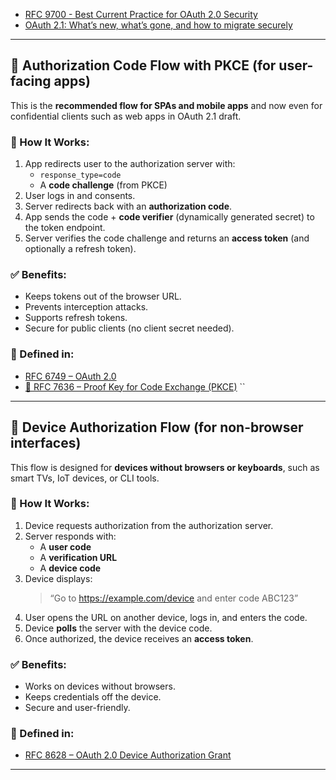 - [RFC 9700 - Best Current Practice for OAuth 2.0 Security](https://www.rfc-editor.org/rfc/rfc9700)
- [OAuth 2.1: What’s new, what’s gone, and how to migrate securely](https://workos.com/blog/oauth-2-1-whats-new)

---

## 👤 Authorization Code Flow with PKCE (for user-facing apps)

This is the **recommended flow for SPAs and mobile apps** and now even for confidential clients such as web apps in OAuth 2.1 draft.

### 🔄 How It Works:
1. App redirects user to the authorization server with:
   - `response_type=code`
   - A **code challenge** (from PKCE)
2. User logs in and consents.
3. Server redirects back with an **authorization code**.
4. App sends the code + **code verifier** (dynamically generated secret) to the token endpoint.
5. Server verifies the code challenge and returns an **access token** (and optionally a refresh token).

### ✅ Benefits:
- Keeps tokens out of the browser URL.
- Prevents interception attacks.
- Supports refresh tokens.
- Secure for public clients (no client secret needed).

### 📄 Defined in:
- [RFC 6749 – OAuth 2.0](https://www.rfc-editor.org/rfc/rfc6749)
- [📄 RFC 7636 – Proof Key for Code Exchange (PKCE)](https://www.rfc-editor.org/rfc/rfc7636)
``

---

## 🔌 Device Authorization Flow (for non-browser interfaces)

This flow is designed for **devices without browsers or keyboards**, such as smart TVs, IoT devices, or CLI tools.

### 🔄 How It Works:
1. Device requests authorization from the authorization server.
2. Server responds with:
   - A **user code**
   - A **verification URL**
   - A **device code**
3. Device displays:
   > “Go to https://example.com/device and enter code ABC123”
4. User opens the URL on another device, logs in, and enters the code.
5. Device **polls** the server with the device code.
6. Once authorized, the device receives an **access token**.

### ✅ Benefits:
- Works on devices without browsers.
- Keeps credentials off the device.
- Secure and user-friendly.

### 📄 Defined in:
- [RFC 8628 – OAuth 2.0 Device Authorization Grant](https://www.rfc-editor.org/rfc/rfc8628)

---


